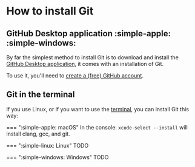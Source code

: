 
# How to install Git


## GitHub Desktop application :simple-apple: :simple-windows:

By far the simplest method to install Git is to download and install the [GitHub Desktop application](https://desktop.github.com), it comes with an installation of Git.

To use it, you'll need to [create a (free) GitHub account](https://docs.github.com/en/get-started/signing-up-for-github/signing-up-for-a-new-github-account).



## Git in the terminal

If you use Linux, or if you want to use the [terminal](../computer/terminal.md), you can install Git this way:

=== ":simple-apple: macOS"
    In the console: `xcode-select --install` will install clang, gcc, and git.

=== ":simple-linux: Linux"
    TODO

=== ":simple-windows: Windows"
    TODO

